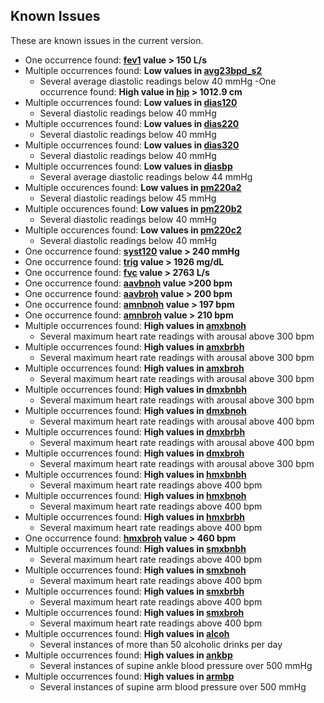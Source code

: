 ## Known Issues

These are known issues in the current version.

- One occurrence found: **[fev1](https://sleepdata.org/datasets/shhs/variables/fev1) value > 150 L/s**
- Multiple occurrences found: **Low values in [avg23bpd_s2](https://sleepdata.org/datasets/shhs/variables/avg23bpd_s2)**
  - Several average diastolic readings below 40 mmHg
-One occurrence found: **High value in [hip](https://sleepdata.org/datasets/shhs/variables/hip) > 1012.9 cm**
- Multiple occurrences found: **Low values in [dias120](https://sleepdata.org/datasets/shhs/variables/dias120)**
  - Several diastolic readings below 40 mmHg
- Multiple occurrences found: **Low values in [dias220](https://sleepdata.org/datasets/shhs/variables/dias220)**
  - Several diastolic readings below 40 mmHg
- Multiple occurrences found: **Low values in [dias320](https://sleepdata.org/datasets/shhs/variables/dias320)**
  - Several diastolic readings below 40 mmHg
- Multiple occurrences found: **Low values in [diasbp](https://sleepdata.org/datasets/shhs/variables/diasbp)**
  - Several average diastolic readings below 44 mmHg
- Multiple occurences found: **Low values in [pm220a2](https://sleepdata.org/datasets/shhs/variables/pm220a2)**
  - Several diastolic readings below 45 mmHg
- Multiple occurences found: **Low values in [pm220b2](https://sleepdata.org/datasets/shhs/variables/pm220b2)**
  - Several diastolic readings below 40 mmHg
- Multiple occurences found: **Low values in [pm220c2](https://sleepdata.org/datasets/shhs/variables/pm220c2)**
  - Several diastolic readings below 40 mmHg
- One occurrence found: **[syst120](https://sleepdata.org/datasets/shhs/variables/syst120) value > 240 mmHg**
- One occurrence found: **[trig](https://sleepdata.org/datasets/shhs/variables/trig) value > 1926 mg/dL**
- One occurrence found: **[fvc](https://sleepdata.org/datasets/shhs/variables/fvc) value > 2763 L/s**
- One occurrence found: **[aavbnoh](https://sleepdata.org/datasets/shhs/variables/aavbnoh) value >200 bpm**
- One occurrence found: **[aavbroh](https://sleepdata.org/datasets/shhs/variables/aavbroh) value > 200 bpm**
- One occurrence found: **[amnbnoh](https://sleepdata.org/datasets/shhs/variables/amnbnoh) value > 197 bpm**
- One occurrence found: **[amnbroh](https://sleepdata.org/datasets/shhs/variables/amnbroh) value > 210 bpm**
- Multiple occurrences found: **High values in [amxbnoh](https://sleepdata.org/datasets/shhs/variables/amxbnoh)**
  - Several maximum heart rate readings with arousal above 300 bpm
- Multiple occurrences found: **High values in [amxbrbh](https://sleepdata.org/datasets/shhs/variables/amxbrbh)**
  - Several maximum heart rate readings with arousal above 300 bpm
- Multiple occurrences found: **High values in [amxbroh](https://sleepdata.org/datasets/shhs/variables/amxbroh)**
  - Several maximum heart rate readings with arousal above 300 bpm
- Multiple occurrences found: **High values in [dmxbnbh](https://sleepdata.org/datasets/shhs/variables/dmxbnbh)**
  - Several maximum heart rate readings with arousal above 300 bpm
- Multiple occurrences found: **High values in [dmxbnoh](https://sleepdata.org/datasets/shhs/variables/dmxbnoh)**
  - Several maximum heart rate readings with arousal above 400 bpm
- Multiple occurrences found: **High values in [dmxbrbh](https://sleepdata.org/datasets/shhs/variables/dmxbrbh)**
  - Several maximum heart rate readings with arousal above 400 bpm
- Multiple occurrences found: **High values in [dmxbroh](https://sleepdata.org/datasets/shhs/variables/dmxbroh)**
  - Several maximum heart rate readings with arousal above 300 bpm
- Multiple occurrences found: **High values in [hmxbnbh](https://sleepdata.org/datasets/shhs/variables/hmxbnbh)**
  - Several maximum heart rate readings above 400 bpm
- Multiple occurrences found: **High values in [hmxbnoh](https://sleepdata.org/datasets/shhs/variables/hmxbnoh)**
  - Several maximum heart rate readings above 400 bpm
- Multiple occurrences found: **High values in [hmxbrbh](https://sleepdata.org/datasets/shhs/variables/hmxbrbh)**
  - Several maximum heart rate readings above 400 bpm
- One occurrence found: **[hmxbroh](https://sleepdata.org/datasets/shhs/variables/hmxbroh) value > 460 bpm**
- Multiple occurrences found: **High values in [smxbnbh](https://sleepdata.org/datasets/shhs/variables/smxbnbh)**
  - Several maximum heart rate readings above 400 bpm
- Multiple occurrences found: **High values in [smxbnoh](https://sleepdata.org/datasets/shhs/variables/smxbnoh)**
  - Several maximum heart rate readings above 400 bpm
- Multiple occurrences found: **High values in [smxbrbh](https://sleepdata.org/datasets/shhs/variables/smxbrbh)**
  - Several maximum heart rate readings above 400 bpm
- Multiple occurrences found: **High values in [smxbroh](https://sleepdata.org/datasets/shhs/variables/smxbroh)**
  - Several maximum heart rate readings above 400 bpm
- Multiple occurrences found: **High values in [alcoh](https://sleepdata.org/datasets/shhs/variables/alcoh)**
  - Several instances of more than 50 alcoholic drinks per day
- Multiple occurrences found: **High values in [ankbp](https://sleepdata.org/datasets/shhs/variables/ankbp)**
  - Several instances of supine ankle blood pressure over 500 mmHg
- Multiple occurrences found: **High values in [armbp](https://sleepdata.org/datasets/shhs/variables/armbp)**
  - Several instances of supine arm blood pressure over 500 mmHg
